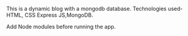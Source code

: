 This is a dynamic blog with a mongodb database.
Technologies used- HTML, CSS Express JS,MongoDB.

Add Node modules before running the app.
